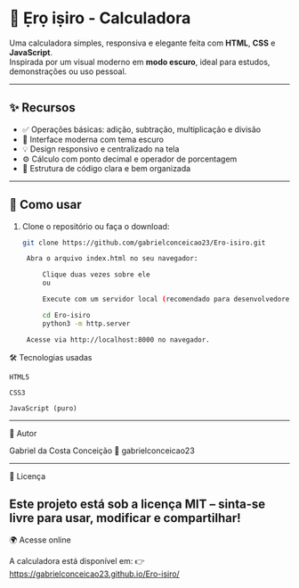 # 🧮 Ẹrọ iṣiro - Calculadora

Uma calculadora simples, responsiva e elegante feita com **HTML**, **CSS** e **JavaScript**.  
Inspirada por um visual moderno em **modo escuro**, ideal para estudos, demonstrações ou uso pessoal.

---

## ✨ Recursos

- ✅ Operações básicas: adição, subtração, multiplicação e divisão
- 🎨 Interface moderna com tema escuro
- 💡 Design responsivo e centralizado na tela
- ⚙️ Cálculo com ponto decimal e operador de porcentagem
- 📁 Estrutura de código clara e bem organizada

---

## 🚀 Como usar

1. Clone o repositório ou faça o download:
   ```bash
   git clone https://github.com/gabrielconceicao23/Ero-isiro.git

    Abra o arquivo index.html no seu navegador:

        Clique duas vezes sobre ele
        ou

        Execute com um servidor local (recomendado para desenvolvedores):

        cd Ero-isiro
        python3 -m http.server

    Acesse via http://localhost:8000 no navegador.

🛠 Tecnologias usadas

    HTML5

    CSS3

    JavaScript (puro)

---
👤 Autor

Gabriel da Costa Conceição
📧 gabrielconceicao23

---
📄 Licença

Este projeto está sob a licença MIT – sinta-se livre para usar, modificar e compartilhar!
---
🌍 Acesse online

A calculadora está disponível em:
👉 https://gabrielconceicao23.github.io/Ero-isiro/
